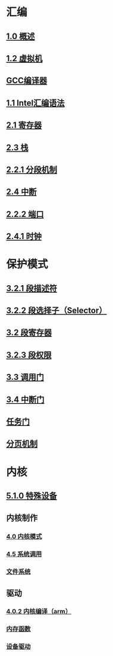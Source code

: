 # 汇编
## [1.0 概述](汇编/1.0%20概述.md)
## [1.2 虚拟机](汇编/1.2%20虚拟机.md)
## [GCC编译器](汇编/GCC编译器.md)
## [1.1 Intel汇编语法](汇编/1.1%20Intel汇编语法.md)
## [2.1 寄存器](汇编/2.1%20寄存器.md)
## [2.3 栈](汇编/2.3%20栈.md)
## [2.2.1 分段机制](汇编/2.2.1%20分段机制.md)
## [2.4 中断](汇编/2.4%20中断.md)
## [2.2.2 端口](汇编/2.2.2%20端口.md)
## [2.4.1 时钟](汇编/2.4.1%20时钟.md)

# 保护模式
## [3.2.1 段描述符](保护模式/3.2.1%20段描述符.md)
## [3.2.2 段选择子（Selector）](保护模式/3.2.2%20段选择子（Selector）.md)
## [3.2 段寄存器](保护模式/3.2%20段寄存器.md)
## [3.2.3 段权限](保护模式/3.2.3%20段权限.md)
## [3.3 调用门](保护模式/3.3%20调用门.md)
## [3.4 中断门](保护模式/3.4%20中断门.md)
## [任务门](保护模式/任务门.md)
## [分页机制](保护模式/分页机制.md)

# 内核
## [5.1.0 特殊设备](../Linux%20kernel/5.1.0%20特殊设备.md)

## 内核制作
### [4.0 内核模式](../Linux%20kernel/4.0%20内核模式.md)
### [4.5 系统调用](../Linux%20kernel/4.5%20系统调用.md)
### [文件系统](../Linux%20kernel/内核/文件系统.md)

## 驱动
### [4.0.2 内核编译（arm）](../Linux%20kernel/4.0.2%20内核编译（arm）.md)
### [内存函数](../Linux%20kernel/内核/内存函数.md)
### [设备驱动](../Linux%20kernel/内核/设备驱动.md)





